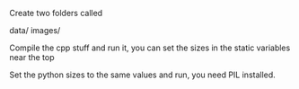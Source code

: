 Create two folders called

data/
images/

Compile the cpp stuff and run it, you can set the sizes in the static variables near the top

Set the python sizes to the same values and run, you need PIL installed.
